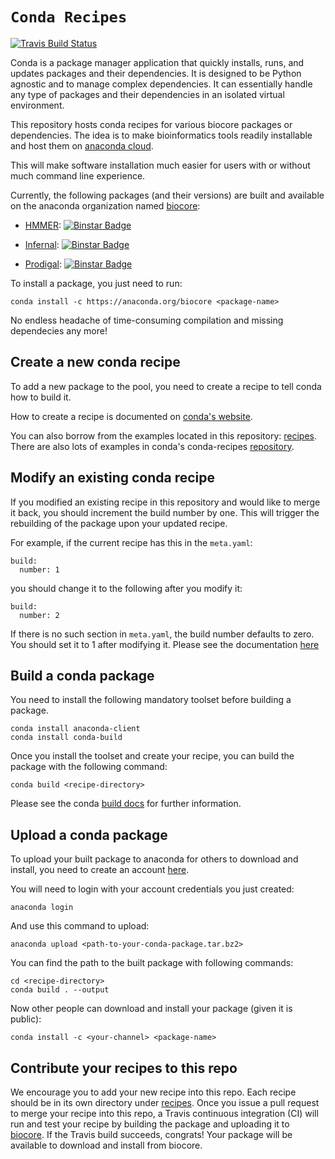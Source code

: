# `Conda Recipes`
[![Travis Build Status](https://travis-ci.org/biocore/conda-recipes.png?branch=master)](https://travis-ci.org/biocore/conda-recipes)

Conda is a package manager application that quickly installs, runs, and updates packages and their dependencies. It is designed to be Python agnostic and to manage complex dependencies. It can essentially handle any type of packages and their dependencies in an isolated virtual environment.

This repository hosts conda recipes for various biocore packages or dependencies. The idea is to make bioinformatics tools readily installable and host them on [anaconda cloud](http://anaconda.org).

This will make software installation much easier for users with or without much command line experience.

Currently, the following packages (and their versions) are built and available on the anaconda organization named [biocore](https://anaconda.org/biocore):

* [HMMER](http://hmmer.janelia.org/): [![Binstar Badge](https://anaconda.org/biocore/hmmer/badges/version.svg)](https://anaconda.org/biocore/hmmer)

* [Infernal](http://infernal.janelia.org/): [![Binstar Badge](https://anaconda.org/biocore/infernal/badges/version.svg)](https://anaconda.org/biocore/infernal)

* [Prodigal](https://github.com/hyattpd/Prodigal): [![Binstar Badge](https://anaconda.org/biocore/prodigal/badges/version.svg)](https://anaconda.org/biocore/prodigal)



To install a package, you just need to run:

	conda install -c https://anaconda.org/biocore <package-name>

No endless headache of time-consuming compilation and missing dependecies any more!


## Create a new conda recipe
To add a new package to the pool, you need to create a recipe to tell conda how to build it.

How to create a recipe is documented on [conda's website](http://conda-test.pydata.org/docs/build.html).

You can also borrow from the examples located in this repository: [recipes](https://github.com/biocore/conda-recipes/tree/master/recipes). There are also lots of examples in conda's conda-recipes [repository](https://github.com/conda/conda-recipes/).

## Modify an existing conda recipe
If you modified an existing recipe in this repository and would like to merge it back, you should increment the build number by one. This will trigger the rebuilding of the package upon your updated recipe.

For example, if the current recipe has this in the `meta.yaml`:

	build:
	  number: 1

you should change it to the following after you modify it:

	build:
	  number: 2

If there is no such section in `meta.yaml`, the build number defaults to zero. You should set it to 1 after modifying it. Please see the documentation [here](http://conda.pydata.org/docs/building/meta-yaml.html#build-number-and-string)

## Build a conda package
You need to install the following mandatory toolset before building a package.

	conda install anaconda-client
	conda install conda-build

Once you install the toolset and create your recipe, you can build the package with the following command:

	conda build <recipe-directory>

Please see the conda [build docs](http://conda.pydata.org/docs/building/build.html) for further information.

## Upload a conda package
To upload your built package to anaconda for others to download and install, you need to create an account [here](https://anaconda.org).

You will need to login with your account credentials you just created:

	anaconda login

And use this command to upload:

	anaconda upload <path-to-your-conda-package.tar.bz2>

You can find the path to the built package with following commands:

	cd <recipe-directory>
	conda build . --output

Now other people can download and install your package (given it is public):

	conda install -c <your-channel> <package-name>

## Contribute your recipes to this repo
We encourage you to add your new recipe into this repo. Each recipe should be in its own directory under [recipes](https://github.com/biocore/conda-recipes/tree/master/recipes). Once you issue a pull request to merge your recipe into this repo, a Travis continuous integration (CI) will run and test your recipe by building the package and uploading it to [biocore](https://anaconda.org/biocore). If the Travis build succeeds, congrats! Your package will be available to download and install from biocore.
